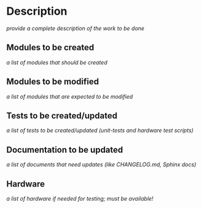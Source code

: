 Description 
=========== 
_provide a complete description of the work to be done_

Modules to be created 
--------------------- 
_a list of modules that should be created_

Modules to be modified
---------------------- 
_a list of modules that are expected to be modified_

Tests to be created/updated 
--------------------------- 
_a list of tests to be created/updated (unit-tests and hardware test scripts)_

Documentation to be updated 
--------------------------- 
_a list of documents that need updates (like CHANGELOG.md, Sphinx docs)_

Hardware 
-------- 
_a list of hardware if needed for testing; must be available!_

